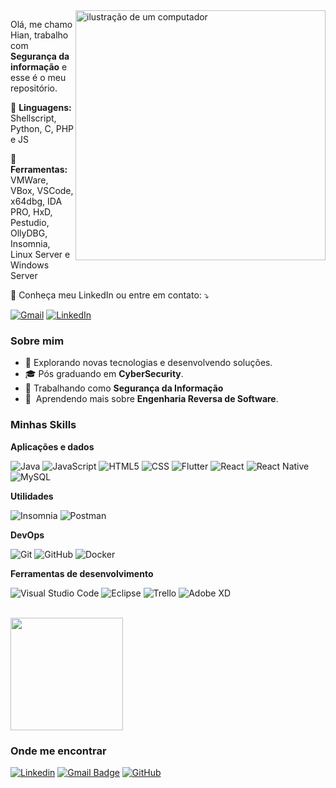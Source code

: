 <img src="https://raw.githubusercontent.com/MicaelliMedeiros/micaellimedeiros/master/image/computer-illustration.png" alt="ilustração de um computador" min-width="400px" max-width="400px" width="400px" align="right">

<p align="left"> 
  Olá, me chamo Hian, trabalho com <strong>Segurança da informação</strong> e esse é o meu repositório.<br>
  
</p>

<p align="left">
  🦄 <strong>Linguagens:</strong> Shellscript, Python, C, PHP e JS
</p>

<p align="left">
  💼 <strong>Ferramentas:</strong> VMWare, VBox, VSCode, x64dbg, IDA PRO, HxD, Pestudio, OllyDBG, Insomnia, Linux Server e Windows Server
</p>

<p align="left">
  💌 Conheça meu LinkedIn ou entre em contato: ⤵️
</p>

<p align="left">
  <a href="#" title="Gmail">
  <img src="https://img.shields.io/badge/-Gmail-FF0000?style=flat-square&labelColor=FF0000&logo=gmail&logoColor=white&link=LINK-DO-SEU-GMAIL" alt="Gmail"/></a>

  <a href="#" title="LinkedIn">
  <img src="https://img.shields.io/badge/-Linkedin-0e76a8?style=flat-square&logo=Linkedin&logoColor=white&link=LINK-DO-SEU-LINKEDIN" alt="LinkedIn"/></a
</p>





<h3>Sobre mim</h3>

- 🤔   Explorando novas tecnologias e desenvolvendo soluções.
- 🎓   Pós graduando em **CyberSecurity**.
- 💼   Trabalhando como **Segurança da Informação**
- 🌱 &nbsp;Aprendendo mais sobre **Engenharia Reversa de Software**.

<h3>Minhas Skills</h3>

**Aplicações e dados**

![Java](https://img.shields.io/badge/-Java-333333?style=flat&logo=Java&logoColor=007396)
![JavaScript](https://img.shields.io/badge/-JavaScript-333333?style=flat&logo=javascript)
![HTML5](https://img.shields.io/badge/-HTML5-333333?style=flat&logo=HTML5)
![CSS](https://img.shields.io/badge/-CSS-333333?style=flat&logo=CSS3&logoColor=1572B6)
![Flutter](https://img.shields.io/badge/-Flutter-333333?style=flat&logo=Flutter)
![React](https://img.shields.io/badge/-React-333333?style=flat&logo=react)
![React Native](https://img.shields.io/badge/-React%20Native-333333?style=flat&logo=react)
![MySQL](https://img.shields.io/badge/-MySQL-333333?style=flat&logo=mysql)

**Utilidades**

![Insomnia](https://img.shields.io/badge/-Insomnia-333333?style=flat&logo=insomnia)
![Postman](https://img.shields.io/badge/-Postman-333333?style=flat&logo=postman)

**DevOps**

![Git](https://img.shields.io/badge/-Git-333333?style=flat&logo=git)
![GitHub](https://img.shields.io/badge/-GitHub-333333?style=flat&logo=github)
![Docker](https://img.shields.io/badge/-Docker-333333?style=flat&logo=docker)

**Ferramentas de desenvolvimento**

![Visual Studio Code](https://img.shields.io/badge/-Visual%20Studio%20Code-333333?style=flat&logo=visual-studio-code&logoColor=007ACC)
![Eclipse](https://img.shields.io/badge/-Eclipse-333333?style=flat&logo=eclipse-ide&logoColor=2C2255)
![Trello](https://img.shields.io/badge/-Trello-333333?style=flat&logo=trello&logoColor=007ACC)
![Adobe XD](https://img.shields.io/badge/-Adobe%20XD-333333?style=flat&logo=adobe-xd&logoColor=007ACC)

<br/>

<a href="https://github.com/hianp" title="Perfil do Hian">
  <img height="180em" src="https://github-readme-stats.vercel.app/api?username=hianp&theme=dracula&show_icons=true" />
</a>

<h3>Onde me encontrar</h3>

[![Linkedin](https://img.shields.io/badge/-Hian-blue?style=flat-square&logo=Linkedin&logoColor=white&link=https://www.linkedin.com/in/hian-lima/)](https://www.linkedin.com/in/hian-lima/)
[![Gmail Badge](https://img.shields.io/badge/-Gmail-006bed?style=flat-square&logo=Gmail&logoColor=white&link=mailto:SEU-EMAIL)](mailto:SEU-EMAIL)
[![GitHub](https://img.shields.io/github/followers/hianp?label=follow&style=social)](LINK-DO-SEU-GITHUB)
